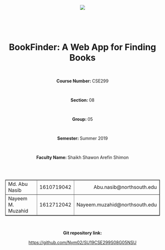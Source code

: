 <p align='center'><img src='https://elmsprodcdnendpoint.azureedge.net/attachments/15/2bfe67c5-2678-e011-969d-0030487d8897/46f5b6ce-3ea8-47ed-8444-80b87ed980cd.png'/></p>

<br/>
<br/>
<br/>

<h1 align='center'>BookFinder: A Web App for Finding Books</h1>
<br/>
<p align="center">
    <p align='center'><b>Course Number: </b> CSE299</p>
    <br/>
    <p align='center'><b>Section: </b>08</p>
    <br/>
    <p align='center'><b>Group: </b>05</p>
    <br/>
    <p align='center'><b>Semester: </b>Summer 2019</p>
    <br/>
    <p align='center'><b>Faculty Name: </b>Shaikh Shawon Arefin Shimon</p>

</p>
<br/>
<br/>

<table align='center' border='1px solid black'>
    <tbody>
        <tr>
            <td align="left">Md. Abu Nasib</td>
            <td align="center">1610719042</td>
            <td align="right">Abu.nasib@northsouth.edu</td>
        </tr>
        <tr>
            <td align="left">Nayeem M. Muzahid</td>
            <td align="center">1612712042</td>
            <td align="right">Nayeem.muzahid@northsouth.edu</td>
        </tr>
    </tbody>
</table>
<br>
<p align='center'><b>Git repository link: </b></p>

<p align='center'><a  href='https://github.com/Nym02/SU19CSE299S08G05NSU'>https://github.com/Nym02/SU19CSE299S08G05NSU</a></p>
